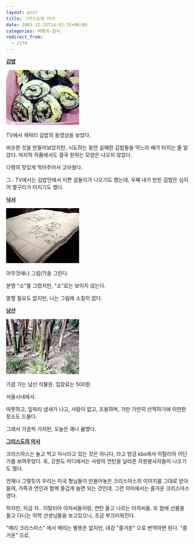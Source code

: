 ```yaml
---
layout: post
title: 그리스도의 미사
date: 2003-12-25T14:43:15+00:00
categories: 여행과-음식
redirect_from:
  - /274
---
```


<b><u>김밥</u></b>

![ ](/assets/media/logs_archives_DSC02920.jpg)

TV에서 캐릭터 김밥의 동영상을 보았다.

비슷한 것을 만들어보았지만, 시도하는 동안 실패한 김밥들을 먹느라 배가 터지는 줄 알았다. 마지막 작품에서도 결국 원하는 모양은 나오지 않았다.

다행히 맛있게 먹어주어서 고마웠다.

그.. TV에서는 김밥안에서 이쁜 곰돌이가 나오기도 했는데, 우째 내가 만든 김밥은 심지어 옆구리가 터지기도 했다.

<u><b>낙서</b></u>

![ ](/assets/media/logs_archives_DSC02954.jpg)

아무것에나 그림(?)을 그린다.

분명 "소"를 그렸지만, "소"로는 보이지 않는다.

말할 필요도 없지만, 나는 그림에 소질이 없다.

 

<u><b>남산</b></u>

![ ](/assets/media/logs_archives_DSC02961.jpg)

가끔 가는 남산 식물원. 입장료는 500원.

서울시내에서.

따뜻하고, 잎파리 냄새가 나고, 사람이 없고, 조용하며, 가만 가만히 산책하기에 이만한 장소도 드물다.

그래서 가끔씩 가지만, 오늘은 꽤나 붐볐다.

<u><b>그리스도의 미사</b></u>

크리스마스는 놀고 먹고 마시라고 있는 것은 아니다, 라고 방금 kbs에서 이탈리아 어딘가를 보여주었다. 또, 강원도 어디에서는 사랑의 연탄을 날라준 자원봉사자들이 나오기도 했다.

언제나 그렇듯이 우리는 미국 형님들이 만들어놓은 크리스마스의 이미지를 그대로 받아들여, 가족과 연인과 함께 즐겁게 놀면 되는 것인데. 그런 의미에서는 즐거운 크리스마스였다.

하지만, 지금 저.. 이탈리아 아저씨들이랑, 연탄 들고 나르는 아저씨들. 또 밤에 선물을 들고 다니는 야학 선생님들을 보고있으니, 조금 부끄러워진다.

"메리 크리스마스" 에서 메리는 별뜻은 없지만, 대강 "즐거운" 으로 번역하면 된다. "즐거운" 으로.
